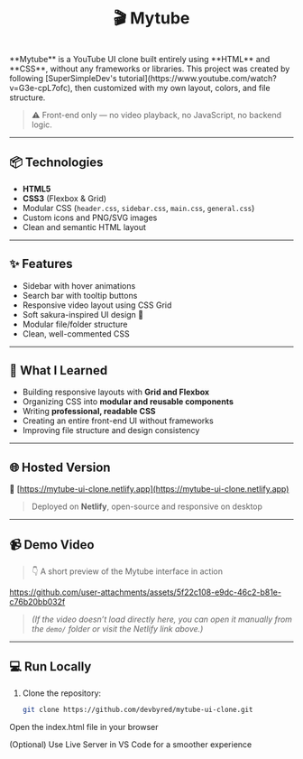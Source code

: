 <h1 align="center">🎬 Mytube</h1>
<br>
**Mytube** is a YouTube UI clone built entirely using **HTML** and **CSS**, without any frameworks or libraries.  
This project was created by following [SuperSimpleDev's tutorial](https://www.youtube.com/watch?v=G3e-cpL7ofc), then customized with my own layout, colors, and file structure.

> ⚠️ Front-end only — no video playback, no JavaScript, no backend logic.

---

## 📦 Technologies

- **HTML5**
- **CSS3** (Flexbox & Grid)
- Modular CSS (`header.css`, `sidebar.css`, `main.css`, `general.css`)
- Custom icons and PNG/SVG images
- Clean and semantic HTML layout

---

## ✨ Features

- Sidebar with hover animations  
- Search bar with tooltip buttons  
- Responsive video layout using CSS Grid  
- Soft sakura-inspired UI design 🌸  
- Modular file/folder structure  
- Clean, well-commented CSS

---

## 🌱 What I Learned

- Building responsive layouts with **Grid and Flexbox**  
- Organizing CSS into **modular and reusable components**  
- Writing **professional, readable CSS**  
- Creating an entire front-end UI without frameworks  
- Improving file structure and design consistency

---

## 🌐 Hosted Version

🔗 [https://mytube-ui-clone.netlify.app](https://mytube-ui-clone.netlify.app)

> Deployed on **Netlify**, open-source and responsive on desktop

---

## 📹 Demo Video

> 👇 A short preview of the Mytube interface in action





https://github.com/user-attachments/assets/5f22c108-e9dc-46c2-b81e-c76b20bb032f




> *(If the video doesn’t load directly here, you can open it manually from the `demo/` folder or visit the Netlify link above.)*

---

## 💻 Run Locally

1. Clone the repository:
   ```bash
   git clone https://github.com/devbyred/mytube-ui-clone.git
Open the index.html file in your browser

(Optional) Use Live Server in VS Code for a smoother experience

